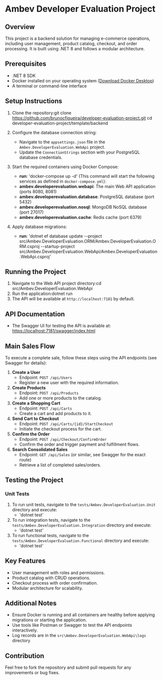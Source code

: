 # Ambev Developer Evaluation Project

## Overview
This project is a backend solution for managing e-commerce operations, including user management, product catalog, checkout, and order processing. It is built using .NET 8 and follows a modular architecture.

## Prerequisites
- .NET 8 SDK
- Docker installed on your operating system ([Download Docker Desktop](https://www.docker.com/products/docker-desktop/))
- A terminal or command-line interface

## Setup Instructions

1. Clone the repository:git clone <https://github.com/brunocfigueira/developer-evaluation-project.git>
cd developer-evaluation-project/template/backend
2. Configure the database connection string:
   - Navigate to the `appsettings.json` file in the `Ambev.DeveloperEvaluation.WebApi` project.
   - Update the `ConnectionStrings` section with your PostgreSQL database credentials.

3. Start the required containers using Docker Compose:
   - **run**: 'docker-compose up -d' (This command will start the following services as defined in `docker-compose.yml`):
   - **ambev.developerevaluation.webapi**: The main Web API application (ports 8080, 8081)
   - **ambev.developerevaluation.database**: PostgreSQL database (port 5432)
   - **ambev.developerevaluation.nosql**: MongoDB NoSQL database (port 27017)
   - **ambev.developerevaluation.cache**: Redis cache (port 6379)

4. Apply database migrations:
   - **run**: 'dotnet ef database update --project src/Ambev.DeveloperEvaluation.ORM/Ambev.DeveloperEvaluation.ORM.csproj --startup-project src/Ambev.DeveloperEvaluation.WebApi/Ambev.DeveloperEvaluation.WebApi.csproj'
## Running the Project

1. Navigate to the Web API project directory:cd src/Ambev.DeveloperEvaluation.WebApi
2. Run the application:dotnet run
3. The API will be available at `http://localhost:7181` by default.

## API Documentation
- The Swagger UI for testing the API is available at: [https://localhost:7181/swagger/index.html](https://localhost:7181/swagger/index.html)

## Main Sales Flow
To execute a complete sale, follow these steps using the API endpoints (see Swagger for details):

1. **Create a User**
   - Endpoint: `POST /api/Users`
   - Register a new user with the required information.
2. **Create Products**
   - Endpoint: `POST /api/Products`
   - Add one or more products to the catalog.
3. **Create a Shopping Cart**
   - Endpoint: `POST /api/Carts`
   - Create a cart and add products to it.
4. **Send Cart to Checkout**
   - Endpoint: `POST /api/Carts/{id}/StartCheckout`
   - Initiate the checkout process for the cart.
5. **Confirm the Order**
   - Endpoint: `POST /api/Checkout/ConfirmOrder`
   - Confirm the order and trigger payment and fulfillment flows.
6. **Search Consolidated Sales**
   - Endpoint: `GET /api/Sales` (or similar, see Swagger for the exact route)
   - Retrieve a list of completed sales/orders.

## Testing the Project

### Unit Tests
1. To run unit tests, navigate to the `tests/Ambev.DeveloperEvaluation.Unit` directory and execute:
   - 'dotnet test' 
2. To run integration tests, navigate to the `tests/Ambev.DeveloperEvaluation.Integration` directory and execute:
   - 'dotnet test' 
3. To run functional tests, navigate to the `tests/Ambev.DeveloperEvaluation.Functional` directory and execute:
   - 'dotnet test'
## Key Features
- User management with roles and permissions.
- Product catalog with CRUD operations.
- Checkout process with order confirmation.
- Modular architecture for scalability.

## Additional Notes
- Ensure Docker is running and all containers are healthy before applying migrations or starting the application.
- Use tools like Postman or Swagger to test the API endpoints interactively.
- Log records are in the `src\Ambev.DeveloperEvaluation.WebApi\logs` directory

## Contribution
Feel free to fork the repository and submit pull requests for any improvements or bug fixes.